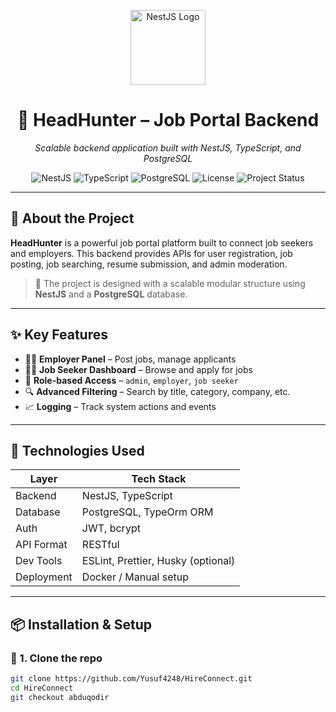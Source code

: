 <p align="center">
  <a href="https://nestjs.com/" target="_blank">
    <img src="https://nestjs.com/img/logo-small.svg" width="120" alt="NestJS Logo" />
  </a>
</p>

<h1 align="center">💼 HeadHunter – Job Portal Backend</h1>

<p align="center">
  <i>Scalable backend application built with NestJS, TypeScript, and PostgreSQL</i>
</p>

<p align="center">
  <img src="https://img.shields.io/badge/NestJS-v10-red" alt="NestJS" />
  <img src="https://img.shields.io/badge/TypeScript-Ready-blue" alt="TypeScript" />
  <img src="https://img.shields.io/badge/Database-PostgreSQL-blue" alt="PostgreSQL" />
  <img src="https://img.shields.io/badge/License-MIT-green" alt="License" />
  <img src="https://img.shields.io/badge/Status-Active-yellow" alt="Project Status" />
</p>

---

## 📌 About the Project

**HeadHunter** is a powerful job portal platform built to connect job seekers and employers. This backend provides APIs for user registration, job posting, job searching, resume submission, and admin moderation.

> 🎯 The project is designed with a scalable modular structure using **NestJS** and a **PostgreSQL** database.

---

## ✨ Key Features

- 🧑‍💼 **Employer Panel** – Post jobs, manage applicants
- 👨‍🎓 **Job Seeker Dashboard** – Browse and apply for jobs
- 🔐 **Role-based Access** – `admin`, `employer`, `job seeker`
- 🔍 **Advanced Filtering** – Search by title, category, company, etc.
- 📈 **Logging** – Track system actions and events

---

## 🧠 Technologies Used

| Layer        | Tech Stack                     |
|--------------|--------------------------------|
| Backend      | NestJS, TypeScript             |
| Database     | PostgreSQL, TypeOrm ORM      |
| Auth         | JWT, bcrypt                    |
| API Format   | RESTful                        |
| Dev Tools    | ESLint, Prettier, Husky (optional) |
| Deployment   | Docker / Manual setup          |

---

## 📦 Installation & Setup

### 🔗 1. Clone the repo
```bash
git clone https://github.com/Yusuf4248/HireConnect.git
cd HireConnect
git checkout abduqodir
